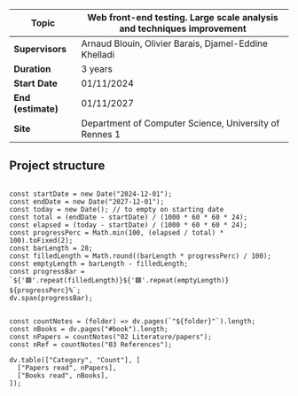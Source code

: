
| **Topic**          | Web front-end testing. Large scale analysis and techniques improvement |
| ------------------ | ---------------------------------------------------------------------- |
| **Supervisors**    | Arnaud Blouin, Olivier Barais, Djamel-Eddine Khelladi                  |
| **Duration**       | 3 years                                                                |
| **Start Date**     | 01/11/2024                                                             |
| **End (estimate)** | 01/11/2027                                                             |
| **Site**           | Department of Computer Science, University of Rennes 1                 |
## Project structure

```dataviewjs

const startDate = new Date("2024-12-01");
const endDate = new Date("2027-12-01");
const today = new Date(); // to empty on starting date
const total = (endDate - startDate) / (1000 * 60 * 60 * 24);
const elapsed = (today - startDate) / (1000 * 60 * 60 * 24);
const progressPerc = Math.min(100, (elapsed / total) * 100).toFixed(2);
const barLength = 28;
const filledLength = Math.round((barLength * progressPerc) / 100);
const emptyLength = barLength - filledLength;
const progressBar = `${'🟩'.repeat(filledLength)}${'🟪'.repeat(emptyLength)} ${progressPerc}%`;
dv.span(progressBar);

```

```dataviewjs

const countNotes = (folder) => dv.pages(`"${folder}"`).length;
const nBooks = dv.pages("#book").length;
const nPapers = countNotes("02 Literature/papers");
const nRef = countNotes("03 References");

dv.table(["Category", "Count"], [
  ["Papers read", nPapers],
  ["Books read", nBooks],
]);


```